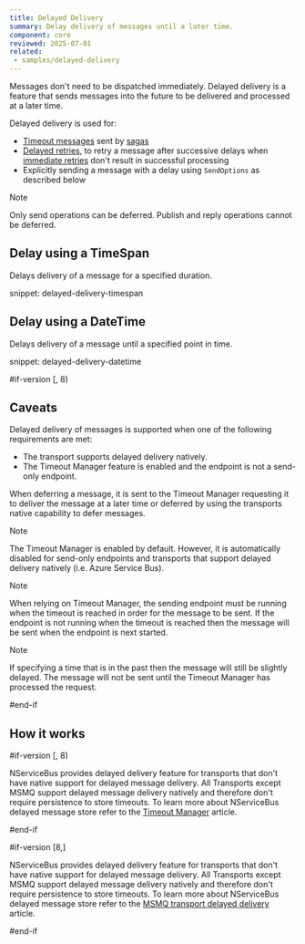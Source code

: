 ```yaml
---
title: Delayed Delivery
summary: Delay delivery of messages until a later time.
component: core
reviewed: 2025-07-01
related:
 - samples/delayed-delivery
---
```


Messages don't need to be dispatched immediately. Delayed delivery is a feature that sends messages into the future to be delivered and processed at a later time.

Delayed delivery is used for:

* [Timeout messages](/nservicebus/sagas/timeouts.md) sent by [sagas](/nservicebus/sagas/)
* [Delayed retries](/nservicebus/recoverability/#delayed-retries), to retry a message after successive delays when [immediate retries](/nservicebus/recoverability/#immediate-retries) don't result in successful processing
* Explicitly sending a message with a delay using `SendOptions` as described below

> [!NOTE]
> Only send operations can be deferred. Publish and reply operations cannot be deferred.

## Delay using a TimeSpan

Delays delivery of a message for a specified duration.

snippet: delayed-delivery-timespan


## Delay using a DateTime

Delays delivery of a message until a specified point in time.

snippet: delayed-delivery-datetime

#if-version [, 8)

## Caveats

Delayed delivery of messages is supported when one of the following requirements are met:

 * The transport supports delayed delivery natively.
 * The Timeout Manager feature is enabled and the endpoint is not a send-only endpoint.

When deferring a message, it is sent to the Timeout Manager requesting it to deliver the message at a later time or deferred by using the transports native capability to defer messages.

> [!NOTE]
> The Timeout Manager is enabled by default. However, it is automatically disabled for send-only endpoints and transports that support delayed delivery natively (i.e. Azure Service Bus).

> [!NOTE]
> When relying on Timeout Manager, the sending endpoint must be running when the timeout is reached in order for the message to be sent. If the endpoint is not running when the timeout is reached then the message will be sent when the endpoint is next started.

> [!NOTE]
> If specifying a time that is in the past then the message will still be slightly delayed. The message will not be sent until the Timeout Manager has processed the request.

#end-if

## How it works

#if-version [, 8)

NServiceBus provides delayed delivery feature for transports that don't have native support for delayed message delivery. All Transports except MSMQ support delayed message delivery natively and therefore don't require persistence to store timeouts. To learn more about NServiceBus delayed message store refer to the [Timeout Manager](/nservicebus/messaging/timeout-manager.md) article.

#end-if

#if-version [8,]

NServiceBus provides delayed delivery feature for transports that don't have native support for delayed message delivery. All Transports except MSMQ support delayed message delivery natively and therefore don't require persistence to store timeouts. To learn more about NServiceBus delayed message store refer to the [MSMQ transport delayed delivery](/transports/msmq/delayed-delivery.md) article.

#end-if
